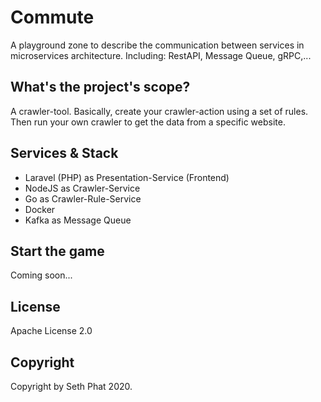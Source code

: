 # Commute

A playground zone to describe the communication between services in microservices architecture. Including: RestAPI, Message Queue, gRPC,...

## What's the project's scope?

A crawler-tool. Basically, create your crawler-action using a set of rules. Then run your own crawler to get the data from a specific website.

## Services & Stack
- Laravel (PHP) as Presentation-Service (Frontend)
- NodeJS as Crawler-Service
- Go as Crawler-Rule-Service
- Docker
- Kafka as Message Queue

## Start the game
Coming soon...

## License
Apache License 2.0

## Copyright
Copyright by Seth Phat 2020.
